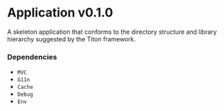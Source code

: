 # Application v0.1.0 #

A skeleton application that conforms to the directory structure and library hierarchy suggested by the Titon framework.

### Dependencies ###

* `MVC`
* `G11n`
* `Cache`
* `Debug`
* `Env`